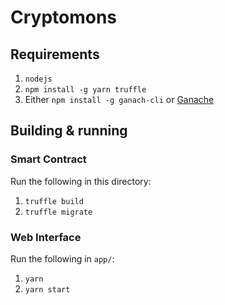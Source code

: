 # Cryptomons

## Requirements

1. `nodejs`
2. `npm install -g yarn truffle`
3. Either `npm install -g ganach-cli` or [Ganache](https://www.trufflesuite.com/ganache)

## Building & running

### Smart Contract

Run the following in this directory:

1. `truffle build`
2. `truffle migrate`

### Web Interface

Run the following in `app/`:

1. `yarn`
2. `yarn start`
